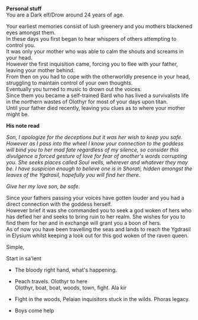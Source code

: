 **Personal stuff**  
You are a Dark elf/Drow around 24 years of age.
 
Your earliest memories consist of lush greenery and you mothers blackened eyes amongst them.  
In these days you first began to hear whispers of others attempting to control you.  
It was only your mother who was able to calm the shouts and screams in your head.  
However the first inquisition came, forcing you to flee with your father, leaving your mother behind.  
From then on you had to cope with the otherworldly presence in your head, struggling to maintain control of your own thoughts.  
Eventually you turned to music to drown out the voices.  
Since them you became a self-trained Bard who has lived a survivalists life in the northern wastes of Olothyr for most of your days upon titan.  
Until your father died recently, leaving you clues as to where your mother might be.
 
**His note read**
 
_Son, I apologize for the deceptions but it was her wish to keep you safe. However as I pass into the wheel I know your connection to the goddess will bind you to her mad fate regardless of my silence, so consider this divulgence a forced gesture of love for fear of another's words corrupting you. She seeks places called Soul wells, wherever and whatever they may be._ _I have suspicion enough to believe one is in Shorati, hidden amongst the leaves of the Ygdrasil, hopefully you will find her there._
 
_Give her my love son, be safe._
 
Since your fathers passing your voices have gotten louder and you had a direct connection with the goddess herself.  
However brief it was she commanded you to seek a god woken of hers who has defied her and seeks to bring ruin to her realm. She wishes for you to find them for her and in exchange will grant you a boon of hers.  
As of now you have been travelling the seas and lands to reach the Ygdrasil in Elysium whilst keeping a look out for this god woken of the raven queen.
      

Simple,
 
Start in sa'lent

- The bloody right hand, what's happening.
- Peach travels. Olothyr to here  
Olothyr, boat, boat, woods, town, fight. Ala kir
 
- Fight in the woods, Pelaian inquisitors stuck in the wilds. Phoras legacy.
- Boys come help
